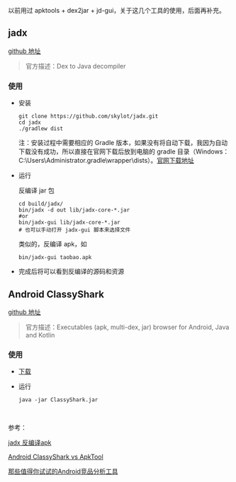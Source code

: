 以前用过 apktools + dex2jar + jd-gui，关于这几个工具的使用，后面再补充。







## jadx

[github 地址](https://github.com/skylot/jadx)

> 官方描述：Dex to Java decompiler

### 使用

+ 安装

  ```shell
  git clone https://github.com/skylot/jadx.git
  cd jadx
  ./gradlew dist
  ```

  注：安装过程中需要相应的 Gradle 版本，如果没有将自动下载，我因为自动下载没有成功，所以直接在官网下载后放到电脑的 gradle 目录（Windows：C:\Users\Administrator\.gradle\wrapper\dists）。[官网下载地址](https://gradle.org/releases/)

+ 运行

  反编译 jar 包

  ```shell
  cd build/jadx/
  bin/jadx -d out lib/jadx-core-*.jar
  #or
  bin/jadx-gui lib/jadx-core-*.jar
  # 也可以手动打开 jadx-gui 脚本来选择文件
  ```

  类似的，反编译 apk，如

  `bin/jadx-gui taobao.apk`

+ 完成后将可以看到反编译的源码和资源



## Android ClassyShark

[github 地址](https://github.com/google/android-classyshark)

> 官方描述：Executables (apk, multi-dex, jar) browser for Android, Java and Kotlin

### 使用

+ [下载](https://github.com/google/android-classyshark/releases)

+ 运行

  ```shell
  java -jar ClassyShark.jar
  ```

  ​

参考：

[jadx 反编译apk](http://blog.csdn.net/sp6645597/article/details/51319413)

[Android ClassyShark vs ApkTool](http://blog.csdn.net/sp6645597/article/details/51301663)

[那些值得你试试的Android竞品分析工具](http://geek.csdn.net/news/detail/86457)







